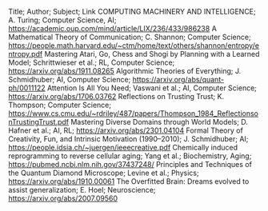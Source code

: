 Title; Author; Subject; Link
COMPUTING MACHINERY AND INTELLIGENCE; A. Turing; Computer Science, AI; https://academic.oup.com/mind/article/LIX/236/433/986238
A Mathematical Theory of Communication; C. Shannon; Computer Science; https://people.math.harvard.edu/~ctm/home/text/others/shannon/entropy/entropy.pdf
Mastering Atari, Go, Chess and Shogi by Planning with a Learned Model; Schrittwieser et al.; RL, Computer Science; https://arxiv.org/abs/1911.08265
Algorithmic Theories of Everything; J. Schmidhuber; AI, Computer Science; https://arxiv.org/abs/quant-ph/0011122
Attention Is All You Need; Vaswani et al.; AI, Computer Science; https://arxiv.org/abs/1706.03762
Reflections on Trusting Trust; K. Thompson; Computer Science; https://www.cs.cmu.edu/~rdriley/487/papers/Thompson_1984_ReflectionsonTrustingTrust.pdf
Mastering Diverse Domains through World Models; D. Hafner et al.; AI, RL; https://arxiv.org/abs/2301.04104
Formal Theory of Creativity, Fun, and Intrinsic Motivation (1990–2010); J. Schmidhuber; AI; https://people.idsia.ch/~juergen/ieeecreative.pdf
Chemically induced reprogramming to reverse cellular aging; Yang et al.; Biochemistry, Aging; https://pubmed.ncbi.nlm.nih.gov/37437248/
Principles and Techniques of the Quantum Diamond Microscope; Levine et al.; Physics; https://arxiv.org/abs/1910.00061
The Overfitted Brain: Dreams evolved to assist generalization; E. Hoel; Neuroscience; https://arxiv.org/abs/2007.09560
